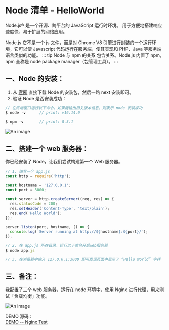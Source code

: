 # Node 清单 - HelloWorld

Node.js® 是一个开源、跨平台的 JavaScript 运行时环境。 用于方便地搭建响应速度快、易于扩展的网络应用。

Node.js 它不是一个 js 文件，而是对 Chrome V8 引擎进行封装的一个运行环境，它可以使 Javascript 代码运行在服务端，使其实现和 PHP、Java 等服务端语言类似的功能。
::: tip Node 与 npm 的关系
包含关系。Node.js 内置了 npm， npm 全称是 node package manager（包管理工具）。
:::

## 一、Node 的安装：

1. 从 <a href="https://nodejs.org/zh-cn/download/" target="_blank">官网</a> 直接下载 Node 的安装包，然后一路 next 安装即可。
2. 验证 Node 是否安装成功：

```js
// 在终端窗口运行以下命令，如果能输出相关版本信息，则表示 node 安装成功
$ node -v      // print: v16.14.0

$ npm -v       // print: 8.3.1
```

![An image](/images/prev/node_helloworld.png)

## 二、搭建一个 web 服务器：

你已经安装了 Node，让我们尝试构建第一个 Web 服务器。

```js
// 1. 编写一个 app.js
const http = require('http');

const hostname = '127.0.0.1';
const port = 3000;

const server = http.createServer((req, res) => {
  res.statusCode = 200;
  res.setHeader('Content-Type', 'text/plain');
  res.end('Hello World');
});

server.listen(port, hostname, () => {
  console.log(`Server running at http://${hostname}:${port}/`);
});

// 2. 在 app.js 所在目录，运行以下命令开启web服务器
$ node app.js

// 3. 在浏览器中输入 127.0.0.1:3000 即可发现页面中显示了 “Hello World” 字样
```

## 三、备注：

我配置了三个 web 服务器，运行在 node 环境中，使用 Nginx 进行代理，用来测试「负载均衡」功能。

![An image](/images/prev/node_nginx.png)

<!-- HTTP 是 Node.js 中的一等公民，设计时考虑到了流式和低延迟，这使得 Node.js 非常适合作为网络库或框架的基础。 -->

DEMO 源码：<br />
<a href="https://github.com/bobo88/project-basis/tree/main/nginx-test" target="_blank">DEMO -- Nginx Test</a><br />
